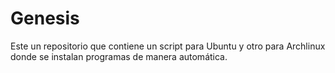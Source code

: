 # Genesis
Este un repositorio que contiene un script para Ubuntu y otro para Archlinux donde se instalan programas de manera automática. 
